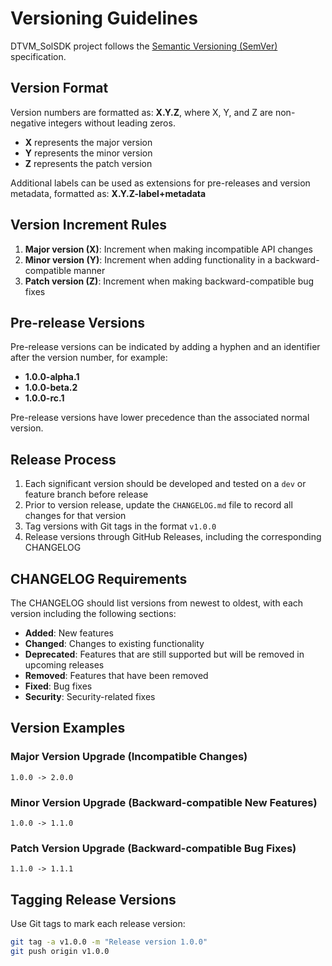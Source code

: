 # Versioning Guidelines

DTVM_SolSDK project follows the [Semantic Versioning (SemVer)](https://semver.org/) specification.

## Version Format

Version numbers are formatted as: **X.Y.Z**, where X, Y, and Z are non-negative integers without leading zeros.

- **X** represents the major version
- **Y** represents the minor version
- **Z** represents the patch version

Additional labels can be used as extensions for pre-releases and version metadata, formatted as: **X.Y.Z-label+metadata**

## Version Increment Rules

1. **Major version (X)**: Increment when making incompatible API changes
2. **Minor version (Y)**: Increment when adding functionality in a backward-compatible manner
3. **Patch version (Z)**: Increment when making backward-compatible bug fixes

## Pre-release Versions

Pre-release versions can be indicated by adding a hyphen and an identifier after the version number, for example:

- **1.0.0-alpha.1**
- **1.0.0-beta.2**
- **1.0.0-rc.1**

Pre-release versions have lower precedence than the associated normal version.

## Release Process

1. Each significant version should be developed and tested on a `dev` or feature branch before release
2. Prior to version release, update the `CHANGELOG.md` file to record all changes for that version
3. Tag versions with Git tags in the format `v1.0.0`
4. Release versions through GitHub Releases, including the corresponding CHANGELOG

## CHANGELOG Requirements

The CHANGELOG should list versions from newest to oldest, with each version including the following sections:

- **Added**: New features
- **Changed**: Changes to existing functionality
- **Deprecated**: Features that are still supported but will be removed in upcoming releases
- **Removed**: Features that have been removed
- **Fixed**: Bug fixes
- **Security**: Security-related fixes

## Version Examples

### Major Version Upgrade (Incompatible Changes)
```
1.0.0 -> 2.0.0
```

### Minor Version Upgrade (Backward-compatible New Features)
```
1.0.0 -> 1.1.0
```

### Patch Version Upgrade (Backward-compatible Bug Fixes)
```
1.1.0 -> 1.1.1
```

## Tagging Release Versions

Use Git tags to mark each release version:

```bash
git tag -a v1.0.0 -m "Release version 1.0.0"
git push origin v1.0.0
``` 